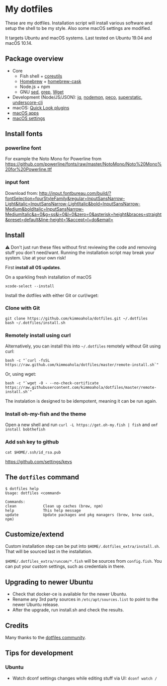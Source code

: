 # My dotfiles

These are my dotfiles. Installation script will install various software and setup the shell to be my style. Also some macOS settings are modified.

It targets Ubuntu and macOS systems. Last tested on Ubuntu 19.04 and macOS 10.14.

## Package overview

- Core
  - Fish shell + [coreutils](https://en.wikipedia.org/wiki/GNU_Core_Utilities)
  - [Homebrew](https://brew.sh) + [homebrew-cask](https://caskroom.github.io)
  - Node.js + npm
  - GNU [sed](https://www.gnu.org/software/sed/), [grep](https://www.gnu.org/software/grep/), [Wget](https://www.gnu.org/software/wget/)
- Development (Node/JS/JSON): [jq](https://stedolan.github.io/jq), [nodemon](https://nodemon.io), [peco](https://peco.github.io), [superstatic](https://github.com/firebase/superstatic), [underscore-cli](https://github.com/ddopson/underscore-cli)
- macOS: [Quick Look plugins](https://github.com/sindresorhus/quick-look-plugins)
- [macOS apps](https://github.com/kimmoahola/dotfiles/blob/master/install/brew-cask.sh)
- [macOS settings](https://github.com/kimmoahola/dotfiles/blob/master/install/defaults.macos.sh)

## Install fonts

### powerline font

For example the Noto Mono for Powerline from https://github.com/powerline/fonts/raw/master/NotoMono/Noto%20Mono%20for%20Powerline.ttf

### input font

Download from: http://input.fontbureau.com/build/?fontSelection=fourStyleFamily&regular=InputSansNarrow-Light&italic=InputSansNarrow-LightItalic&bold=InputSansNarrow-Medium&boldItalic=InputSansNarrow-MediumItalic&a=0&g=ss&i=0&l=0&zero=0&asterisk=height&braces=straight&preset=default&line-height=1&accept=I+do&email=

## Install

:warning: Don't just run these files without first reviewing the code and removing stuff you don't need/want. Running the installation script may break your system. Use at your own risk!

First **install all OS updates**.

On a sparkling fresh installation of macOS

    xcode-select --install

Install the dotfiles with either Git or curl/wget:

### Clone with Git

    git clone https://github.com/kimmoahola/dotfiles.git ~/.dotfiles
    bash ~/.dotfiles/install.sh

### Remotely install using curl

Alternatively, you can install this into `~/.dotfiles` remotely without Git using curl:

    bash -c "`curl -fsSL https://raw.github.com/kimmoahola/dotfiles/master/remote-install.sh`"

Or, using wget:

    bash -c "`wget -O - --no-check-certificate https://raw.githubusercontent.com/kimmoahola/dotfiles/master/remote-install.sh`"

The instalation is designed to be idempotent, meaning it can be run again.

### Install oh-my-fish and the theme

Open a new shell and run `curl -L https://get.oh-my.fish | fish` and `omf install bobthefish`

### Add ssh key to github

`cat $HOME/.ssh/id_rsa.pub`

https://github.com/settings/keys

## The `dotfiles` command

    $ dotfiles help
    Usage: dotfiles <command>

    Commands:
    clean            Clean up caches (brew, npm)
    help             This help message
    update           Update packages and pkg managers (brew, brew cask, npm)

## Customize/extend

Custom installation step can be put into `$HOME/.dotfiles_extra/install.sh`. That will be sourced last in the installation.

`$HOME/.dotfiles_extra/runcom/*.fish` will be sources from `config.fish`. You can put your custom settings, such as credentials in there.

## Upgrading to newer Ubuntu

- Check that docker-ce is available for the newer Ubuntu.
- Rename any 3rd party sources in `/etc/apt/sources.list` to point to the newer Ubuntu release.
- After the upgrade, run install.sh and check the results.

## Credits

Many thanks to the [dotfiles community](https://dotfiles.github.io).

## Tips for development

### Ubuntu

- Watch dconf settings changes while editing stuff via UI: `dconf watch /`
